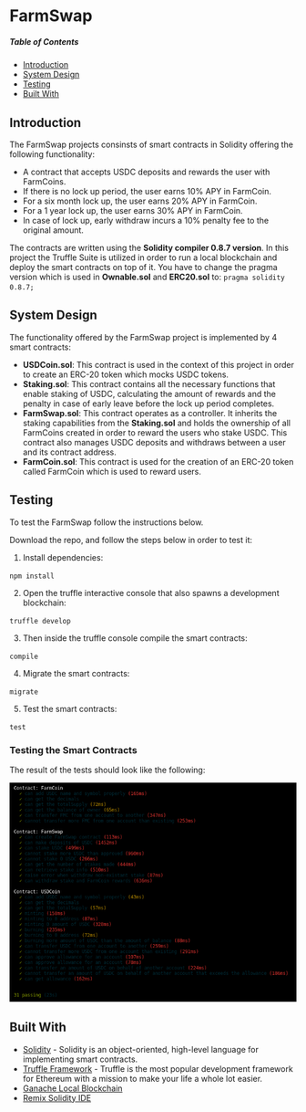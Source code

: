 # FarmSwap



##### Table of Contents  
- [Introduction](#introduction)
- [System Design](#system-design)
- [Testing](#testing)
- [Built With](#built-with)

## Introduction
The FarmSwap projects consinsts of smart contracts in Solidity offering the following functionality:

- A contract that accepts USDC deposits and rewards the user with FarmCoins.
- If there is no lock up period, the user earns 10% APY in FarmCoin.
- For a six month lock up, the user earns 20% APY in FarmCoin.
- For a 1 year lock up, the user earns 30% APY in FarmCoin.
- In case of lock up, early withdraw incurs a 10% penalty fee to the original amount.

The contracts are written using the **Solidity compiler 0.8.7 version**. In this project the Truffle Suite is utilized in order to run a local blockchain and deploy the smart contracts on top of it. You have to change the pragma version which is used in **Ownable.sol** and **ERC20.sol** to: `pragma solidity 0.8.7;` 

## System Design
The functionality offered by the FarmSwap project is implemented by 4 smart contracts:

- **USDCoin.sol**: This contract is used in the context of this project in order to create an ERC-20 token which mocks USDC tokens.
- **Staking.sol**: This contract contains all the necessary functions that enable staking of USDC, calculating the amount of rewards and the penalty in case of early leave before the lock up period completes.
- **FarmSwap.sol**: This contract operates as a controller. It inherits the staking capabilities from the **Staking.sol** and holds the ownership of all FarmCoins created in order to reward the users who stake USDC. This contract also manages USDC deposits and withdraws between a user and its contract address. 
- **FarmCoin.sol**: This contract is used for the creation of an ERC-20 token called FarmCoin which is used to reward users.

## Testing

To test the FarmSwap follow the instructions below.

Download the repo, and follow the steps below in order to test it:

1. Install dependencies:

``npm install``

2. Open the truffle interactive console that also spawns a development blockchain:

`truffle develop`

3. Then inside the truffle console compile the smart contracts:

`compile`

4. Migrate the smart contracts:

`migrate`

5. Test the smart contracts:

`test`



### Testing the Smart Contracts
The result of the tests should look like the following:

![truffle test](img/tests.png)

## Built With

* [Solidity](https://solidity.readthedocs.io/en/v0.5.3/) - Solidity is an object-oriented, high-level language for implementing smart contracts.
* [Truffle Framework](http://truffleframework.com/) - Truffle is the most popular development framework for Ethereum with a mission to make your life a whole lot easier.
* [Ganache Local Blockchain](http://truffleframework.com/ganache/)
* [Remix Solidity IDE](https://remix.ethereum.org/)
